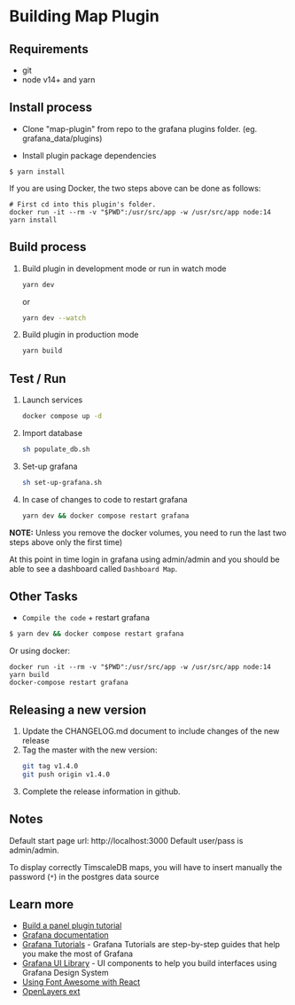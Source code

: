 # Building Map Plugin

## Requirements
- git
- node v14+ and yarn

## Install process

- Clone "map-plugin" from repo to the grafana plugins folder. (eg. grafana_data/plugins)

- Install plugin package dependencies

```
$ yarn install
```

If you are using Docker, the two steps above can be done as follows:
```
# First cd into this plugin's folder.
docker run -it --rm -v "$PWD":/usr/src/app -w /usr/src/app node:14 yarn install
```

## Build process

1. Build plugin in development mode or run in watch mode

   ```bash
   yarn dev
   ```

   or

   ```bash
   yarn dev --watch
   ```

2. Build plugin in production mode

   ```bash
   yarn build
   ```

## Test / Run

1. Launch services

    ```bash
    docker compose up -d
    ```

2. Import database

    ```bash
    sh populate_db.sh
    ```

3. Set-up grafana

    ```bash
    sh set-up-grafana.sh
    ```

4. In case of changes to code to restart grafana

    ```bash
    yarn dev && docker compose restart grafana
    ```

**NOTE:** Unless you remove the docker volumes, you need to run the last two
steps above only the first time)

At this point in time login in grafana using admin/admin and you should be
able to see a dashboard called `Dashboard Map`.

## Other Tasks

- `Compile the code` + restart grafana
```sh
$ yarn dev && docker compose restart grafana
```

Or using docker:
```
docker run -it --rm -v "$PWD":/usr/src/app -w /usr/src/app node:14 yarn build
docker-compose restart grafana
```

## Releasing a new version

1. Update the CHANGELOG.md document to include changes of the new release
1. Tag the master with the new version:
    ```sh
    git tag v1.4.0
    git push origin v1.4.0
    ```
1. Complete the release information in github.

## Notes

Default start page url: http://localhost:3000
Default user/pass is admin/admin.

To display correctly TimscaleDB maps, you will have 
to insert manually the password (`*`) in the postgres data source 

## Learn more

- [Build a panel plugin tutorial](https://grafana.com/tutorials/build-a-panel-plugin)
- [Grafana documentation](https://grafana.com/docs/)
- [Grafana Tutorials](https://grafana.com/tutorials/) - Grafana Tutorials are step-by-step guides that help you make the most of Grafana
- [Grafana UI Library](https://developers.grafana.com/ui) - UI components to help you build interfaces using Grafana Design System
- [Using Font Awesome with React](https://fontawesome.com/v5.15/how-to-use/on-the-web/using-with/react)
- [OpenLayers ext](https://github.com/Viglino/ol-ext)
